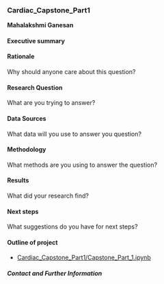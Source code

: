 ### Cardiac_Capstone_Part1
**Mahalakshmi Ganesan**

#### Executive summary

#### Rationale
Why should anyone care about this question?

#### Research Question
What are you trying to answer?

#### Data Sources
What data will you use to answer you question?

#### Methodology
What methods are you using to answer the question?

#### Results
What did your research find?

#### Next steps
What suggestions do you have for next steps?

#### Outline of project

- [Cardiac_Capstone_Part1/Capstone_Part_1.ipynb]()



##### Contact and Further Information
